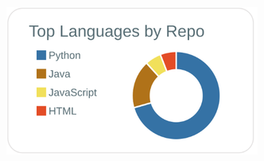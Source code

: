 [![](https://raw.githubusercontent.com/AyushSharma255/AyushSharma255/master/profile-summary-card-output/default/1-repos-per-language.svg)](https://github.com/vn7n24fzkq/github-profile-summary-cards)
